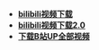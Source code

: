 

* [**bilibili视频下载**](/spider/bilibili)
* [**bilibili视频下载2.0**](/spider/bilibili2.0)
* [**下载B站UP全部视频**](/spider/bilibiliDown)
